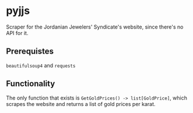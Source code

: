# pyjjs
Scraper for the Jordanian Jewelers' Syndicate's website, since there's no API for it.

## Prerequistes
`beautifulsoup4` and `requests`

## Functionality
The only function that exists is `GetGoldPrices() -> list[GoldPrice]`, which scrapes the website and returns a list of gold prices per karat.
